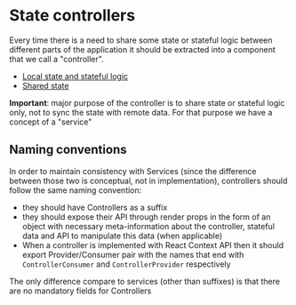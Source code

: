 # State controllers

Every time there is a need to share some state or stateful logic between different parts of the
application it should be extracted into a component that we call a "controller".

-   [Local state and stateful logic](./stateful-logic.md)
-   [Shared state](./shared-state.md)

**Important**: major purpose of the controller is to share state or stateful logic only, not to sync the
state with remote data. For that purpose we have a concept of a "service"

## Naming conventions

In order to maintain consistency with Services (since the difference between those two is
conceptual, not in implementation), controllers should follow the same naming convention:

-   they should have Controllers as a suffix
-   they should expose their API through render props in the form of an object with necessary
    meta-information about the controller, stateful data and API to manipulate this data (when
    applicable)
-   When a controller is implemented with React Context API then it should export Provider/Consumer
    pair with the names that end with `ControllerConsumer` and `ControllerProvider` respectively

The only difference compare to services (other than suffixes) is that there are no mandatory fields
for Controllers
